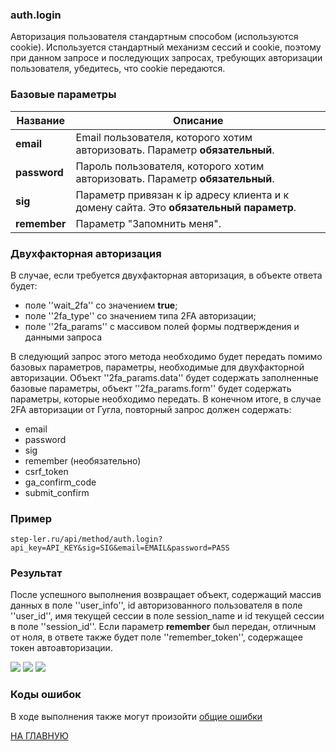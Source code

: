 ### auth.login

Авторизация пользователя стандартным способом (используются cookie). Используется стандартный механизм сессий и cookie, поэтому при данном запросе и последующих запросах, требующих авторизации пользователя, убедитесь, что cookie передаются.

### Базовые параметры

|Название| Описание |
|----|----|
| **email** | Email пользователя, которого хотим авторизовать. Параметр **обязательный**. |
| **password** | Пароль пользователя, которого хотим авторизовать. Параметр **обязательный**. |
| **sig** | Параметр привязан к ip адресу клиента и к домену сайта. Это **обязательный параметр**. |
| **remember** | Параметр "Запомнить меня". |

### Двухфакторная авторизация

В случае, если требуется двухфакторная авторизация, в объекте ответа будет:

  * поле ''wait_2fa'' со значением **true**;
  * поле ''2fa_type'' со значением типа 2FA авторизации;
  * поле ''2fa_params'' с массивом полей формы подтверждения и данными запроса

В следующий запрос этого метода необходимо будет передать помимо базовых параметров, параметры, необходимые для двухфакторной авторизации. Объект ''2fa_params.data'' будет содержать заполненные базовые параметры, объект ''2fa_params.form'' будет содержать параметры, которые необходимо передать.
В конечном итоге, в случае 2FA авторизации от Гугла, повторный запрос должен содержать:

  * email
  * password
  * sig
  * remember (необязательно)
  * csrf_token
  * ga_confirm_code
  * submit_confirm

### Пример

```
step-ler.ru/api/method/auth.login?api_key=API_KEY&sig=SIG&email=EMAIL&password=PASS
```

### Результат

После успешного выполнения возвращает объект, содержащий массив данных в поле ''user_info'', id авторизованного пользователя в поле ''user_id'', имя текущей сессии в поле session_name и id текущей сессии в поле ''session_id''. Если параметр **remember** был передан, отличным от ноля, в ответе также будет поле ''remember_token'', содержащее токен автоавторизации.

<img src="http://softsolution.github.io/steplerapi/images/auth-login1.png" />

<img src="http://softsolution.github.io/steplerapi/images/auth-login2.png" />

<img src="http://softsolution.github.io/steplerapi/images/auth-login3.png" />

### Коды ошибок

В ходе выполнения также могут произойти [общие ошибки](/docs/errors.md)

[НА ГЛАВНУЮ](/README.md)